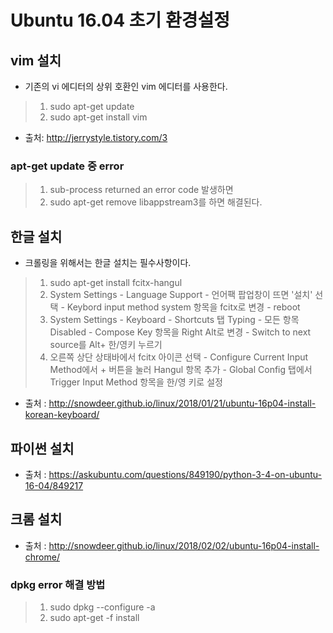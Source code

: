 # Ubuntu 16.04 초기 환경설정

## vim 설치
- 기존의 vi 에디터의 상위 호환인 vim 에디터를 사용한다.
> 1. sudo apt-get update
> 2. sudo apt-get install vim
- 출처: http://jerrystyle.tistory.com/3

### apt-get update 중 error
> 1. sub-process returned an error code 발생하면
> 2. sudo apt-get remove libappstream3를 하면 해결된다.
 
## 한글 설치
- 크롤링을 위해서는 한글 설치는 필수사항이다.
> 1. sudo apt-get install fcitx-hangul
> 2. System Settings - Language Support - 언어팩 팝업창이 뜨면 '설치' 선택 - Keybord input method system 항목을 fcitx로 변경 - reboot
> 3. System Settings - Keyboard - Shortcuts 탭 Typing - 모든 항목 Disabled - Compose Key 항목을 Right Alt로 변경 - Switch to next source를 Alt+ 한/영키 누르기
> 4. 오른쪽 상단 상태바에서 fcitx 아이콘 선택 - Configure Current Input Method에서 + 버튼을 눌러 Hangul 항목 추가 - Global Config 탭에서 Trigger Input Method 항목을 한/영 키로 설정
- 출처 : http://snowdeer.github.io/linux/2018/01/21/ubuntu-16p04-install-korean-keyboard/

## 파이썬 설치
- 출처 : https://askubuntu.com/questions/849190/python-3-4-on-ubuntu-16-04/849217

## 크롬 설치
- 출처 : http://snowdeer.github.io/linux/2018/02/02/ubuntu-16p04-install-chrome/

### dpkg error 해결 방법
> 1. sudo dpkg --configure -a
> 2. sudo apt-get -f install
 
